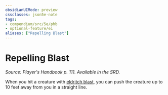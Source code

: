 ```yaml
---
obsidianUIMode: preview
cssclasses: json5e-note
tags:
- compendium/src/5e/phb
- optional-feature/ei
aliases: ["Repelling Blast"]
---
```

# Repelling Blast
*Source: Player's Handbook p. 111. Available in the SRD.* 

When you hit a creature with [eldritch blast](../../spells/eldritch-blast.md#), you can push the creature up to 10 feet away from you in a straight line.